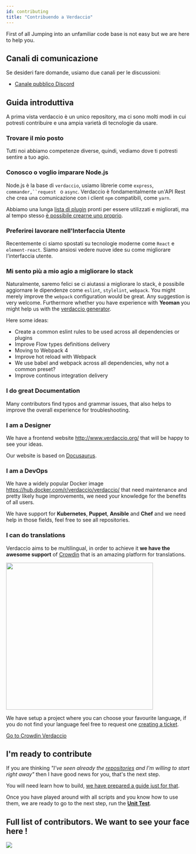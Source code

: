 ```yaml
---
id: contributing
title: "Contribuendo a Verdaccio"
---
```

First of all Jumping into an unfamiliar code base is not easy but we are here to help you.

## Canali di comunicazione

Se desideri fare domande, usiamo due canali per le discussioni:

* [Canale pubblico Discord](http://chat.verdaccio.org/)

## Guida introduttiva

A prima vista verdaccio è un unico repository, ma ci sono molti modi in cui potresti contribuire e una ampia varietà di tecnologie da usare.

### Trovare il mio posto

Tutti noi abbiamo competenze diverse, quindi, vediamo dove ti potresti sentire a tuo agio.

### Conosco o voglio imparare Node.js

Node.js è la base di `verdaccio`, usiamo librerie come `express`, `commander,``request ` o `async`. Verdaccio è fondamentalmente un'API Rest che crea una comunicazione con i client `npm` compatibili, come `yarn`.

Abbiamo una lunga [lista di plugin](plugins.md) pronti per essere utilizzati e migliorati, ma al tempo stesso [è possibile crearne uno proprio](dev-plugins.md).

### Preferirei lavorare nell'Interfaccia Utente

Recentemente ci siamo spostati su tecnologie moderne come `React` e `element-react`. Siamo ansiosi vedere nuove idee su come migliorare l'interfaccia utente.

### Mi sento più a mio agio a migliorare lo stack

Naturalmente, saremo felici se ci aiutassi a migliorare lo stack, è possibile aggiornare le dipendenze come `eslint`, `stylelint`, `webpack`. You might merely improve the `webpack` configuration would be great. Any suggestion is very welcome. Furthermore whether you have experience with **Yeoman** you might help us with the [verdaccio generator](https://github.com/verdaccio/generator-verdaccio-plugin).

Here some ideas:

* Create a common eslint rules to be used across all dependencies or plugins
* Improve Flow types definitions delivery
* Moving to Webpack 4
* Improve hot reload with Webpack
* We use babel and webpack across all dependencies, why not a common preset?
* Improve continous integration delivery

### I do great Documentation

Many contributors find typos and grammar issues, that also helps to improve the overall experience for troubleshooting.

### I am a Designer

We have a frontend website <http://www.verdaccio.org/> that will be happy to see your ideas.

Our website is based on [Docusaurus](https://docusaurus.io/).

### I am a DevOps

We have a widely popular Docker image <https://hub.docker.com/r/verdaccio/verdaccio/> that need maintenance and pretty likely huge improvements, we need your knowledge for the benefits of all users.

We have support for **Kubernetes**, **Puppet**, **Ansible** and **Chef** and we need help in those fields, feel free to see all repositories.

### I can do translations

Verdaccio aims to be multilingual, in order to achieve it **we have the awesome support** of [Crowdin](https://crowdin.com) that is an amazing platform for translations.

<img src="https://d3n8a8pro7vhmx.cloudfront.net/uridu/pages/144/attachments/original/1485948891/Crowdin.png" width="400px" />

We have setup a project where you can choose your favourite language, if you do not find your language feel free to request one [creating a ticket](https://github.com/verdaccio/verdaccio/issues/new).

[Go to Crowdin Verdaccio](https://crowdin.com/project/verdaccio)

## I'm ready to contribute

If you are thinking *"I've seen already the [repositories](repositories.md) and I'm willing to start right away"* then I have good news for you, that's the next step.

You will need learn how to build, [we have prepared a guide just for that](build.md).

Once you have played around with all scripts and you know how to use them, we are ready to go to the next step, run the [**Unit Test**](test.md).

## Full list of contributors. We want to see your face here !

<a href="graphs/contributors"><img src="https://opencollective.com/verdaccio/contributors.svg?width=890&button=false" /></a>
